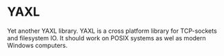 YAXL
====

Yet another YAXL library. YAXL is a cross platform library for TCP-sockets and filesystem IO. It should work on POSIX systems as wel as modern Windows computers.


